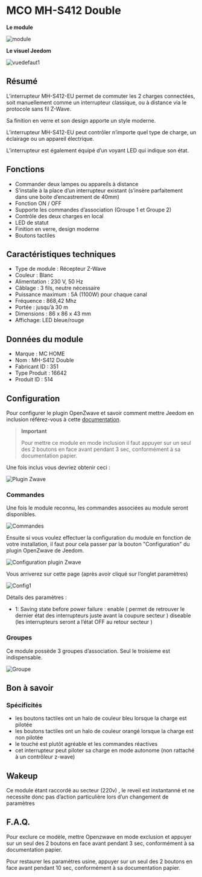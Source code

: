 # MCO MH-S412 Double

**Le module**

![module](images/mco.mhs412/module.jpg)

**Le visuel Jeedom**

![vuedefaut1](images/mco.mhs412/vuedefaut1.jpg)

## Résumé

L’interrupteur MH-S412-EU permet de commuter les 2 charges connectées, soit manuellement comme un interrupteur classique, ou à distance via le protocole sans fil Z-Wave.

Sa finition en verre et son design apporte un style moderne.

L’interrupteur MH-S412-EU peut contrôler n’importe quel type de charge, un éclairage ou un appareil électrique.

L’interrupteur est également équipé d’un voyant LED qui indique son état.

## Fonctions

-   Commander deux lampes ou appareils à distance
-   S’installe à la place d’un interrupteur existant (s’insère parfaitement dans une boite d’encastrement de 40mm)
-   Fonction ON / OFF
-   Supporte les commandes d’association (Groupe 1 et Groupe 2)
-   Contrôle des deux charges en local
-   LED de statut
-   Finition en verre, design moderne
-   Boutons tactiles

## Caractéristiques techniques

-   Type de module : Récepteur Z-Wave
-   Couleur : Blanc
-   Alimentation : 230 V, 50 Hz
-   Câblage : 3 fils, neutre nécessaire
-   Puissance maximum : 5A (1100W) pour chaque canal
-   Fréquence : 868,42 Mhz
-   Portée : jusqu’à 30 m
-   Dimensions : 86 x 86 x 43 mm
-   Affichage: LED bleue/rouge

## Données du module

-   Marque : MC HOME
-   Nom : MH-S412 Double
-   Fabricant ID : 351
-   Type Produit : 16642
-   Produit ID : 514

## Configuration

Pour configurer le plugin OpenZwave et savoir comment mettre Jeedom en inclusion référez-vous à cette [documentation](../plugins/automation%20protocol/openzwave/).

> **Important**
>
> Pour mettre ce module en mode inclusion il faut appuyer sur un seul des 2 boutons en face avant pendant 3 sec, conformément à sa documentation papier.

Une fois inclus vous devriez obtenir ceci :

![Plugin Zwave](images/mco.mhs412/information.jpg)

### Commandes

Une fois le module reconnu, les commandes associées au module seront disponibles.

![Commandes](images/mco.mhs412/commandes.jpg)

Ensuite si vous voulez effectuer la configuration du module en fonction de votre installation, il faut pour cela passer par la bouton "Configuration" du plugin OpenZwave de Jeedom.

![Configuration plugin Zwave](images/plugin/bouton_configuration.jpg)

Vous arriverez sur cette page (après avoir cliqué sur l’onglet paramètres)

![Config1](images/mco.mhs412/config1.jpg)

Détails des paramètres :

-   1: Saving state before power failure : enable ( permet de retrouver le dernier état des interrupteurs juste avant la coupure secteur ) diseable (les interrupteurs seront a l’état OFF au retour secteur )

### Groupes

Ce module possède 3 groupes d’association. Seul le troisieme est indispensable.

![Groupe](images/mco.mhs412/groupe.jpg)

## Bon à savoir

### Spécificités

- les boutons tactiles ont un halo de couleur bleu lorsque la charge est pilotée
- les boutons tactiles ont un halo de couleur orangé lorsque la charge est non pilotée
- le touché est plutôt agréable et les commandes réactives
- cet interrupteur peut piloter sa charge en mode autonome (non rattaché à un contrôleur z-wave)

## Wakeup

Ce module étant raccordé au secteur (220v) , le reveil est instantanné et ne necessite donc pas d’action particulière lors d’un changement de paramètres

## F.A.Q.

Pour exclure ce modèle, mettre Openzwave en mode exclusion et appuyer sur un seul des 2 boutons en face avant pendant 3 sec, conformément à sa documentation papier.

Pour restaurer les paramètres usine, appuyer sur un seul des 2 boutons en face avant pendant 10 sec, conformément à sa documentation papier.
